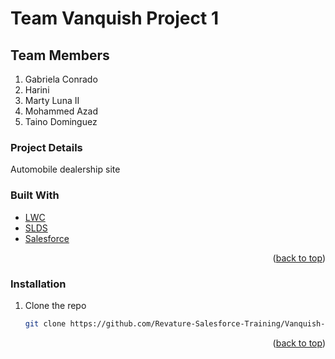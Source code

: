 # Team Vanquish Project 1

## Team Members

1. Gabriela Conrado
2. Harini 
3. Marty Luna II
4. Mohammed Azad
5. Taino Dominguez

### Project Details

Automobile dealership site 

### Built With

* [LWC](https://developer.salesforce.com/docs/component-library/documentation/en/lwc)
* [SLDS](https://www.lightningdesignsystem.com/)
* [Salesforce](https://www.salesforce.com/)

<p align="right">(<a href="#top">back to top</a>)</p>

### Installation

1. Clone the repo
   ```sh
   git clone https://github.com/Revature-Salesforce-Training/Vanquish-P1.git
   ```
<p align="right">(<a href="#top">back to top</a>)</p>
